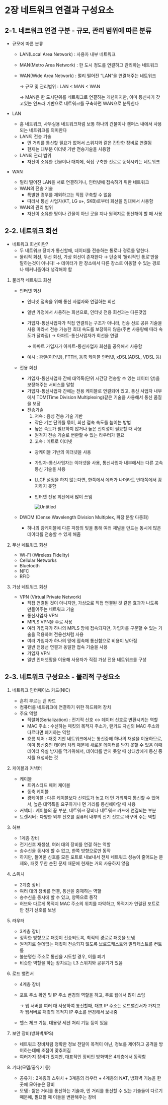 # 2장 네트워크 연결과 구성요소

## 2-1. 네트워크 연결 구분 - 규모, 관리 범위에 따른 분류

- 규모에 따른 분류
    - LAN(Local Area Network) : 사용자 내부 네트워크
    - MAN(Metro Area Network) : 한 도시 정도를 연결하고 관리하는 네트워크
    - WAN(Wide Area Network) : 멀리 떨어진 “LAN”을 연결해주는 네트워크
        
        → 규모 및 관리범위 : LAN < MAN < WAN
        
        → MAN은 한 도시단위를 네트워크로 연결하는 개념이지만, 이미 통신사가 갖고있는 인프라 기반으로 네트워크를 구축하면 WAN으로 분류한다
        
- LAN
    - 홈 네트워크, 사무실용 네트워크처럼 보통 하나의 건물이나 캠퍼스 내에서 사용되는 네트워크를 의미한다
    - LAN의 전송 기술
        - 먼 거리를 통신할 필요가 없어서 스위치와 같은 간단한 장비로 연결됨
        - 현재는 대부분 이더넷 기반 전송기술을 사용함
    - LAN의 관리 범위
        - 자신이 소유한 건물이나 대지에, 직접 구축한 선로로 동작시키는 네트워크

- WAN
    - 멀리 떨어진 LAN을 서로 연결하거나, 인터넷에 접속하기 위한 네트워크
    - WAN의 전송 기술
        - 특별한 경우를 제외하고는 직접 구축할 수 없음
        - 따라서 통신 사업자(KT, LG u+, SKB)로부터 회선을 임대해서 사용함
    - WAN의 관리 범위
        - 자신이 소유한 땅이나 건물이 아닌 곳을 지나 원격지로 통신해야 할 때 사용

## 2-2. 네트워크 회선

- 네트워크 회선이란?
    - 두 네트워크 장치가 통신할때, 데이터를 전송하는 통로나 경로를 말한다.
    - 물리적 회선, 무선 회선, 가상 회선이 존재한다 → 단순히 ‘물리적인 통로’만을 말하는것이 아니다!
                                                                         → 데이터가 한 장소에서 다른 장소로 이동할 수 있는 경로나 메커니즘이라 생각해야 함

1. 물리적 네트워크 회선
    - 인터넷 회선
        - 인터넷 접속을 위해 통신 사업자와 연결하는 회선
        - 일반 가정에서 사용하는 회선으로, 인터넷 전용 회선과는 다른것임
        - 가입자-통신사업자가 직접 연결되는 구조가 아니라, 전송 선로 공유 기술을 사용
        따라서 전송 가능한 최대 속도를 보장하지 않음(주변 사용량에 따라 속도가 달라짐)
        → 아파트-통신사업자가 회선을 연결
            
            → 아파트 가입자가 아파트-통신사업자 회선을 공유해서 사용함
            
        - 예시 : 광랜(이더넷), FTTH, 동축 케이블 인터넷, xDSL(ADSL, VDSL 등)
        
    - 전용 회선
        - 가입자-통신사업자 간에 대역폭(단위 시간당 전송할 수 있는 데이터 양)을 보장해주는 서비스를 말함
        - 가입자-통신사업자 간에는 전용 케이블로 연결되어 있고, 통신 사업자 내부에서 TDM(Time Division Multiplexing)같은 기술을 사용해서 퉁신 폼질을 보장
        - 전송기술
            1. 저속 : 음성 전송 기술 기반
            - 작은 기본 단위를 묶어, 회선 접속 속도를 높이는 방법
            - 높은 속도가 필요하지 않거나 높은 신뢰성이 필요할 때 사용
            - 원격지 전송 기술로 변환할 수 있는 라우터가 필요
            2. 고속 : 메트로 이더넷
            - 광케이블 기반의 이더넷을 사용
            - 가입자-통신사업자는 이더넷을 사용, 통신사업자 내부에서는 다른 고속 통신 기술을 사용
            - LLCF 설정을 하지 않는다면, 한쪽에서 에러가 나더라도 반대쪽에서 감지하지 못함
            - 인터넷 전용 회선에서 많이 쓰임
                
                ![Untitled](2%E1%84%8C%E1%85%A1%E1%86%BC%20%E1%84%82%E1%85%A6%E1%84%90%E1%85%B3%E1%84%8B%E1%85%AF%E1%84%8F%E1%85%B3%20%E1%84%8B%E1%85%A7%E1%86%AB%E1%84%80%E1%85%A7%E1%86%AF%E1%84%80%E1%85%AA%20%E1%84%80%E1%85%AE%E1%84%89%E1%85%A5%E1%86%BC%E1%84%8B%E1%85%AD%E1%84%89%E1%85%A9%20bc6b00c66f5a44478158adafab782262/Untitled.png)
                
    - DWDM (Dense Wavelength Division Multiplex, 파장 분할 다중화)
        - 하나의 광케이블에 다른 파장의 빛을 통해 여러 채널을 만드는 동시에 많은 데이터를 전송할 수 있게 해줌
    
2. 무선 네트워크 회선
    - Wi-Fi (Wireless Fidelity)
    - Cellular Networks
    - Bluetooth
    - NFC
    - RFID

1. 가상 네트워크 회선
    - VPN (Virtual Private Network)
        - 직접 연결된 것이 아니지만, 가상으로 직접 연결된 것 같은 효과가 나도록 만들어주는 네트워크 기술
        - 통신사업자 VPN
        - MPLS VPN을 주로 사용
        - 여러 가입자가 하나의 MPLS 망에 접속되지만, 가입자를 구분할 수 있는 기술을 적용하여 전용선처럼 사용 
        - 여러 가입자가 하나의 망에 접속해 통신함으로 비용이 낮아짐
        - 일반 전용선 연결과 동일한 접속 기술을 사용
        - 가입자 VPN
        - 일반 인터넷망을 이용해 사용자가 직접 가상 전용 네트워크를 구성

## 2-3. 네트워크 구성요소 - 물리적 구성요소

1. 네트워크 인터페이스 카드(NIC)
    - 흔히 부르는 랜 카드
    - 컴퓨터를 네트워크에 연결하기 위한 하드웨어 장치
    - 주요 역할
        - 직렬화(Serialization)
        : 전기적 신호 ↔ 데이터 신호로 변환시키는 역할
        - MAC 주소
        : 수신하는 패킷의 목적지 주소가, 랜카드 자신의 MAC 주소와 다르다면 폐기하는 역할
        - 흐름 제어
        : 패킷 기반 네트워크에서는 통신중에 하나의 채널을 이용하므로, 이미 통신중인 데이터 처리 때문에 새로운 데이터를 받지 못할 수 있음
          이때 데이터 유실 방지를 막기위해서, 데이터를 받지 못할 때 상대방에게 통신 중지를 요청하는 것
        
2. 케이블과 커넥터
    - 케이블
        - 트위스티드 페어 케이블
        - 동축 케이블
        - 광케이블 : 다른 케이블보다 신뢰도가 높고 더 먼 거리까지 통신할 수 있어서, 높은 대역폭을 요구하거나 먼 거리를 통신해야할 때 사용
    - 커넥터 : 케이블의 끝 부분, 네트워크 장비나 네트워크 카드에 연결되는 부분
    - 트랜시버 : 다양한 외부 신호를 컴퓨터 내부의 전기 신호로 바꾸어 주는 역할
    
3. 허브
    - 1계층 장비
    - 전기신호 재생성, 여러 대의 장비를 연결 하는 역할
    - 송수신을 동시에 할 수 없고, 한쪽 방향으로만 동작
    - 하지만, 들어온 신호를 모든 포트로 내보내서 전체 네트워크 성능이 줄어드는 문제와, 패킷 무한 순환 문제 때문에 현재는 거의 사용하지 않음
    
4. 스위치
    - 2계층 장비
    - 여러 대의 장비를 연결, 통신을 중재하는 역할
    - 송수신을 동시에 할 수 있고, 양쪽으로 동작
    - 허브와 다르게 목적지 MAC 주소의 위치를 파악하고, 목적지가 연결된 포트로만 전기 신호를 보냄
    
5. 라우터
    - 3계층 장비
    - 정확한 방향으로 패킷이 전송되도록, 최적의 경로로 패킷을 보냄
    - 원격지로 쓸데없는 패킷이 전송되지 않도록 브로드캐스트와 멀티캐스트를 컨트롤
    - 불분명한 주소로 통신을 시도할 경우, 이를 폐기
    - 비슷한 역할을 하는 장치로는 L3 스위치와 공유기가 있음
    
6. 로드 밸런서
    - 4계층 장비
    - 포트 주소 확인 및 IP 주소 변경의 역할을 하고, 주로 웹에서 많이 쓰임
        
        → 웹 서버를 여러 대 사용하여 통신할때, 대표 IP 주소는 로드밸런서가 가지고 각 웹서버로 패킷의 목적지 IP 주소를 변경해서 보내줌
        
    - 헬스 체크 기능, 대용량 세션 처리 기능 등이 있음
    
7. 보안 장비(방화벽/IPS)
    - 네트워크 장비처럼 정확한 정보 전달이 목적이 아닌, 정보를 제어하고 공격을 방어하는데에 초점이 맞추어짐
    - 여러가지 장비가 있지만, 대표적인 장비인 방화벽은 4계층에서 동작함
    
8. 기타(모뎀/공유기 등)
    - 공유기 : 2계층의 스위치 + 3계층의 라우터 + 4계층의 NAT, 방화벽 기능을 한곳에 모아놓은 장비
    - 모뎀 : 짧은 거리를 통신하는 기술과, 먼 거리를 통신할 수 있는 기술들이 다르기 때문에, 필요할 때 이들을 변환해주는 장비